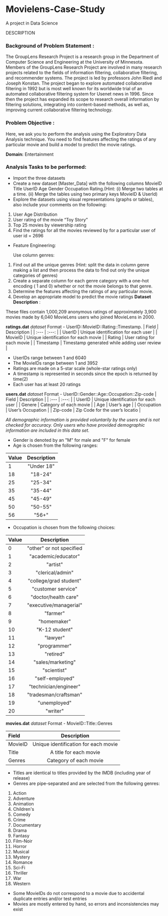 # Movielens-Case-Study
A project in Data Science

DESCRIPTION

### Background of Problem Statement :

The GroupLens Research Project is a research group in the Department of Computer Science and Engineering at the University of Minnesota. Members of the GroupLens Research Project are involved in many research projects related to the fields of information filtering, collaborative filtering, and recommender systems. The project is led by professors John Riedl and Joseph Konstan. The project began to explore automated collaborative filtering in 1992 but is most well known for its worldwide trial of an automated collaborative filtering system for Usenet news in 1996. Since then the project has expanded its scope to research overall information by filtering solutions, integrating into content-based methods, as well as, improving current collaborative filtering technology.

### Problem Objective :

Here, we ask you to perform the analysis using the Exploratory Data Analysis technique. You need to find features affecting the ratings of any particular movie and build a model to predict the movie ratings.

**Domain:** Entertainment

### Analysis Tasks to be performed:

- Import the three datasets
- Create a new dataset [Master_Data] with the following columns MovieID Title UserID Age Gender Occupation Rating.(Hint: (i) Merge two tables at a time. (ii) Merge the tables using two primary keys MovieID & UserId)
- Explore the datasets using visual representations (graphs or tables), also include your comments on the following:
1. User Age Distribution
2. User rating of the movie “Toy Story”
3. Top 25 movies by viewership rating
4. Find the ratings for all the movies reviewed by for a particular user of user id = 2696

- Feature Engineering:

  Use column genres:
1. Find out all the unique genres (Hint: split the data in column genre making a list and then process the data to find out only the unique categories of genres)
2. Create a separate column for each genre category with a one-hot encoding ( 1 and 0) whether or not the movie belongs to that genre.
3. Determine the features affecting the ratings of any particular movie.
4. Develop an appropriate model to predict the movie ratings __Dataset Description__ :

These files contain 1,000,209 anonymous ratings of approximately 3,900 movies made by 6,040 MovieLens users who joined MovieLens in 2000.

__ratings.dat__ _dataset_ Format - UserID::MovieID::Rating::Timestamp.
| Field | Description |
| :---         |     :---:      |
| UserID   | Unique identification for each user     |
| MovieID     | Unique identification for each movie       |
| Rating   | User rating for each movie     |
| Timestamp     | Timestamp generated while adding user review       |
 	
- UserIDs range between 1 and 6040
- The MovieIDs range between 1 and 3952
- Ratings are made on a 5-star scale (whole-star ratings only)
- A timestamp is represented in seconds since the epoch is returned by time(2)
- Each user has at least 20 ratings

__users.dat__ _dataset_ Format - UserID::Gender::Age::Occupation::Zip-code
| Field | Description |
| :---         |     :---:      |
| UserID   | Unique identification for each user     |
| Genere     | Category of each movie       |
| Age   | User’s age     |
| Occupation     | User’s Occupation       |
| Zip-code     | Zip Code for the user’s locatio       |

_All demographic information is provided voluntarily by the users and is not checked for accuracy. Only users who have provided demographic information are included in this data set._

- Gender is denoted by an "M" for male and "F" for female
- Age is chosen from the following ranges:

| Value | Description |
| :--- | :---: |
| 1 | "Under 18" |
| 18 | "18-24" |
| 25 | "25-34" |
| 35 | "35-44" |
| 45 | "45-49" |
| 50 | "50-55" |
| 56 | "56+" |

- Occupation is chosen from the following choices:

| Value | Description |
| :--- | :---: |
| 0 | "other" or not specified
| 1 | "academic/educator"
| 2 | "artist"
| 3 | "clerical/admin" |
| 4 | "college/grad student" |
| 5 | "customer service" |
| 6 | "doctor/health care" |
|7 | "executive/managerial" |
| 8 | "farmer" |
| 9 | "homemaker" |
| 10 | "K-12 student" |
| 11 | "lawyer" |
| 12 | "programmer" |
| 13 | "retired" |
| 14 | "sales/marketing" |
| 15 | "scientist" |
| 16 | "self-employed" |
| 17 | "technician/engineer" |
| 18 | "tradesman/craftsman" |
| 19 | "unemployed" |
| 20 | "writer" |

__movies.dat__ _dataset_ Format - MovieID::Title::Genres

| Field | Description |
| :--- | :---: |
| MovieID | Unique identification for each movie |
| Title | A title for each movie
| Genres | Category of each movie

- Titles are identical to titles provided by the IMDB (including year of release)
- Genres are pipe-separated and are selected from the following genres:
1. Action
2. Adventure
3. Animation
4. Children's
5. Comedy
6. Crime
7. Documentary
8. Drama
9. Fantasy
10. Film-Noir
11. Horror
12. Musical
13. Mystery
14. Romance
15. Sci-Fi
16. Thriller
17. War
18. Western

- Some MovieIDs do not correspond to a movie due to accidental duplicate entries and/or test entries
- Movies are mostly entered by hand, so errors and inconsistencies may exist
